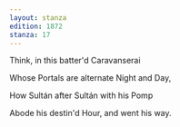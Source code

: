 ```yaml
---
layout: stanza
edition: 1872
stanza: 17
---
```


Think, in this batter'd Caravanserai

Whose Portals are alternate Night and Day,

How Sultán after Sultán with his Pomp

Abode his destin'd Hour, and went his way.